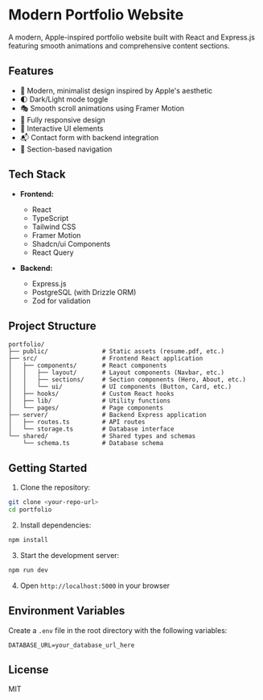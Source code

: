 # Modern Portfolio Website

A modern, Apple-inspired portfolio website built with React and Express.js featuring smooth animations and comprehensive content sections.

## Features

- 🎨 Modern, minimalist design inspired by Apple's aesthetic
- 🌓 Dark/Light mode toggle
- 🎭 Smooth scroll animations using Framer Motion
- 📱 Fully responsive design
- 🔄 Interactive UI elements
- 📬 Contact form with backend integration
- 🎯 Section-based navigation

## Tech Stack

- **Frontend:**
  - React
  - TypeScript
  - Tailwind CSS
  - Framer Motion
  - Shadcn/ui Components
  - React Query

- **Backend:**
  - Express.js
  - PostgreSQL (with Drizzle ORM)
  - Zod for validation

## Project Structure

```
portfolio/
├── public/               # Static assets (resume.pdf, etc.)
├── src/                  # Frontend React application
│   ├── components/       # React components
│   │   ├── layout/       # Layout components (Navbar, etc.)
│   │   ├── sections/     # Section components (Hero, About, etc.)
│   │   └── ui/           # UI components (Button, Card, etc.)
│   ├── hooks/            # Custom React hooks
│   ├── lib/              # Utility functions
│   └── pages/            # Page components
├── server/               # Backend Express application
│   ├── routes.ts         # API routes
│   └── storage.ts        # Database interface
└── shared/               # Shared types and schemas
    └── schema.ts         # Database schema
```

## Getting Started

1. Clone the repository:
```bash
git clone <your-repo-url>
cd portfolio
```

2. Install dependencies:
```bash
npm install
```

3. Start the development server:
```bash
npm run dev
```

4. Open `http://localhost:5000` in your browser

## Environment Variables

Create a `.env` file in the root directory with the following variables:

```env
DATABASE_URL=your_database_url_here
```

## License

MIT
